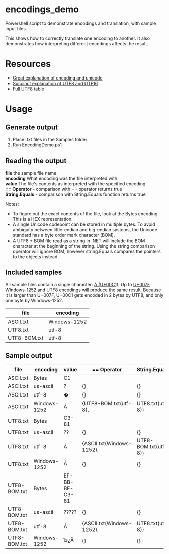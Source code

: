 # encodings_demo
Powershell script to demonstrate encodings and translation, with sample input files.

This shows how to correctly translate one encoding to another. It also demonstrates how interpreting different encodings affects the result. 

# Resources
- [Great explanation of encoding and unicode](https://betterexplained.com/articles/unicode/)
- [Succinct explanation of UTF8 and UTF16](https://www.fileformat.info/info/unicode/utf8.htm)
- [Full UTF8 table](https://www.fileformat.info/info/charset/UTF-8/list.htm)


# Usage

## Generate output
1. Place .txt files in the Samples folder
2. Run EncodingDemo.ps1

## Reading the output
**file**  the sample file name.  
**encoding** What encoding was the file interpreted with  
**value** The file's contents as interpreted with the specified encoding  
**== Operator** - comparison with == operator returns true  
**String.Equals** - comparison with String.Equals function returns true  

Notes: 
- To figure out the exact contents of the file, look at the Bytes encoding. This is a HEX representation.
- A single Unicode codepoint can be stored in multiple bytes. To avoid ambiguity between little-endian and big-endian systems, the Unicode standard has a byte order mark character (BOM).
- A UTF8 + BOM file read as a string in .NET will include the BOM character at the beginning of the string. Using the string comparison operator will ignore BOM, however string.Equals compares the pointers to the objects instead.


## Included samples
All sample files contain a single character: [Á (U+00C1)](https://www.fileformat.info/info/unicode/char/00c1/index.htm). Up to [U+007F](https://www.fileformat.info/info/unicode/char/007F/index.htm) Windows-1252 and UTF8 encodings will produce the same result. Because it is larger than U+007F, U+00C1 gets encoded in 2 bytes by UTF8, and only one byte by Windows-1252.


file         | encoding
----         | --------
ASCII.txt    | Windows-1252
UTF8.txt     | utf-8
UTF8-BOM.txt | utf-8

## Sample output
file         | encoding     | value          | == Operator                                    | String.Equals
----         | --------     | -----          | -----------                                    | -------------
ASCII.txt    | Bytes        | C1 ||
ASCII.txt    | us-ascii     | ?              | {}                                             | {}
ASCII.txt    | utf-8        | �              | {}                                             | {}
ASCII.txt    | Windows-1252 | Á              | {UTF8-BOM.txt(utf-8), | UTF8.txt(utf-8)}         | {UTF8.txt(utf-8)}
UTF8.txt     | Bytes        | C3-81 ||
UTF8.txt     | us-ascii     | ??             | {}                                             | {}
UTF8.txt     | utf-8        | Á              | {ASCII.txt(Windows-1252), | UTF8-BOM.txt(utf-8)} | {ASCII.txt(Windows-1252)}
UTF8.txt     | Windows-1252 | Ã             | {}                                             | {}
UTF8-BOM.txt | Bytes        | EF-BB-BF-C3-81 ||
UTF8-BOM.txt | us-ascii     | ?????          | {}                                             | {}
UTF8-BOM.txt | utf-8        | ﻿Á             | {ASCII.txt(Windows-1252), | UTF8.txt(utf-8)}     | {}
UTF8-BOM.txt | Windows-1252 | ï»¿Ã          | {}                                             | {}